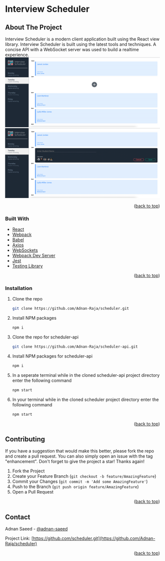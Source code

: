 # Interview Scheduler
## About The Project
Interview Scheduler is a modern client application built using the React view library. Interview Scheduler is built using the latest tools and techniques. A concise API with a WebSocket server was used to build a realtime experience.
![app home page](https://github.com/Adnan-Raja/scheduler/blob/master/public/images/appointment.png?raw=true)
![app create appointment](https://github.com/Adnan-Raja/scheduler/blob/master/public/images/create_appointment.png?raw=true)

<p align="right">(<a href="#top">back to top</a>)</p>

### Built With
* [React](https://reactjs.org/)
* [Webpack](https://reactjs.org/)
* [Babel](https://reactjs.org/)
* [Axios](https://reactjs.org/)
* [WebSockets](https://reactjs.org/)
* [Webpack Dev Server](https://reactjs.org/)
* [Jest](https://reactjs.org/)
* [Testing Library](https://reactjs.org/)

 <p align="right">(<a href="#top">back to top</a>)</p> 

<!-- GETTING STARTED -->
### Installation
1. Clone the repo
   ```sh
   git clone https://github.com/Adnan-Raja/scheduler.git   
   ```
2. Install NPM packages
   ```sh
   npm i
   ```
3. Clone the repo for scheduler-api
   ```sh
   git clone https://github.com/Adnan-Raja/scheduler-api.git
   ```
4. Install NPM packages for scheduler-api
   ```sh
   npm i
   ```
5. In a seperate terminal while in the cloned scheduler-api project directory enter the following command
   ```sh
   npm start
   ```
6. In your terminal while in the cloned scheduler project directory enter the following command
   ```sh
   npm start
   ```
<p align="right">(<a href="#top">back to top</a>)</p>

<!-- ROADMAP -->
<!-- CONTRIBUTING -->
## Contributing
If you have a suggestion that would make this better, please fork the repo and create a pull request. You can also simply open an issue with the tag "enhancement".
Don't forget to give the project a star! Thanks again!
1. Fork the Project
2. Create your Feature Branch (`git checkout -b feature/AmazingFeature`)
3. Commit your Changes (`git commit -m 'Add some AmazingFeature'`)
4. Push to the Branch (`git push origin feature/AmazingFeature`)
5. Open a Pull Request

<p align="right">(<a href="#top">back to top</a>)</p>

<!-- CONTACT -->
## Contact
Adnan Saeed - [@adnan-saeed](https://www.linkedin.com/in/adnan-saeed-59706b173/)

Project Link: [https://github.com/scheduler.git](https://github.com/Adnan-Raja/scheduler)
<p align="right">(<a href="#top">back to top</a>)</p>